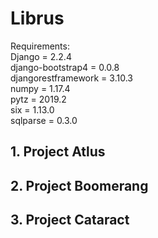 # Librus

Requirements:<br>
Django = 2.2.4<br>
django-bootstrap4 = 0.0.8<br>
djangorestframework = 3.10.3<br>
numpy = 1.17.4<br>
pytz = 2019.2<br>
six = 1.13.0<br>
sqlparse = 0.3.0<br>

## 1. Project Atlus

## 2. Project Boomerang
## 3. Project Cataract
